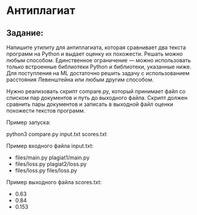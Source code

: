 # Антиплагиат

## Задание:

Напишите утилиту для антиплагиата, которая сравнивает два текста программ на Python и выдает оценку их похожести.
Решать можно любым способом. Единственное ограничение — можно использовать только встроенные библиотеки Python и библиотеки, указанные ниже. 
Для поступления на ML достаточно решить задачу с использованием расстояния Левенштейна или любым другим способом.

Нужно реализовать скрипт compare.py, который принимает файл со списком пар документов и путь до выходного файла. 
Скрипт должен сравнить пары документов и записать в выходной файл оценки похожести текстов программ.

Пример 
запуска:

python3 compare.py input.txt scores.txt

Пример входного файла input.txt:

- files/main.py plagiat1/main.py
- files/loss.py plagiat2/loss.py
- files/loss.py files/loss.py

Пример выходного файла scores.txt:

- 0.63
- 0.84
- 0.153
